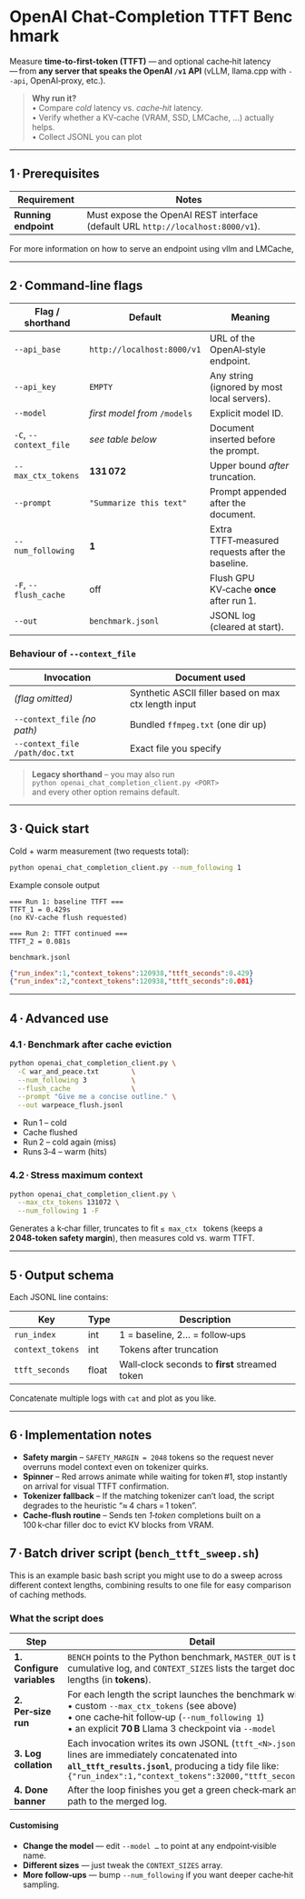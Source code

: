 # OpenAI Chat‑Completion TTFT Benchmark  

Measure **time‑to‑first‑token (TTFT)** — and optional cache‑hit latency — from **any
server that speaks the OpenAI `/v1` API** (vLLM, llama.cpp with `--api`,
OpenAI‑proxy, etc.).

> **Why run it?**  
> • Compare *cold* latency vs. *cache‑hit* latency.  
> • Verify whether a KV‑cache (VRAM, SSD, LMCache, …) actually helps.  
> • Collect JSONL you can plot 

---

## 1 · Prerequisites

| Requirement | Notes |
|-------------|-------|
| **Running endpoint** | Must expose the OpenAI REST interface (default URL `http://localhost:8000/v1`). |

For more information on how to serve an endpoint using vllm and LMCache, 

---

## 2 · Command‑line flags

| Flag / shorthand | Default | Meaning |
|------------------|---------|---------|
| `--api_base`     | `http://localhost:8000/v1` | URL of the OpenAI‑style endpoint. |
| `--api_key`      | `EMPTY` | Any string (ignored by most local servers). |
| `--model`        | *first model from* `/models` | Explicit model ID. |
| `-C`, `--context_file` | *see table below* | Document inserted before the prompt. |
| `--max_ctx_tokens` | **131 072** | Upper bound *after* truncation. |
| `--prompt`       | `"Summarize this text"` | Prompt appended after the document. |
| `--num_following`| **1** | Extra TTFT‑measured requests after the baseline. |
| `-F`, `--flush_cache` | off | Flush GPU KV‑cache **once** after run 1. |
| `--out`          | `benchmark.jsonl` | JSONL log (cleared at start). |

### Behaviour of `--context_file`

| Invocation | Document used |
|------------|---------------|
| *(flag omitted)* | Synthetic ASCII filler based on max ctx length input|
| `--context_file` *(no path)* | Bundled `ffmpeg.txt` (one dir up) |
| `--context_file /path/doc.txt` | Exact file you specify |

> **Legacy shorthand** – you may also run  
> `python openai_chat_completion_client.py <PORT>`  
> and every other option remains default.

---

## 3 · Quick start

Cold + warm measurement (two requests total):

```bash
python openai_chat_completion_client.py --num_following 1
```

Example console output

```
=== Run 1: baseline TTFT ===
TTFT_1 = 0.429s
(no KV‑cache flush requested)

=== Run 2: TTFT continued ===
TTFT_2 = 0.081s
```

`benchmark.jsonl`

```json
{"run_index":1,"context_tokens":120938,"ttft_seconds":0.429}
{"run_index":2,"context_tokens":120938,"ttft_seconds":0.081}
```

---

## 4 · Advanced use

### 4.1 · Benchmark after cache eviction

```bash
python openai_chat_completion_client.py \
  -C war_and_peace.txt        \
  --num_following 3           \
  --flush_cache               \
  --prompt "Give me a concise outline." \
  --out warpeace_flush.jsonl
```

* Run 1 – cold  
* Cache flushed  
* Run 2 – cold again (miss)  
* Runs 3‑4 – warm (hits)

### 4.2 · Stress maximum context

```bash
python openai_chat_completion_client.py \
  --max_ctx_tokens 131072 \
  --num_following 1 -F
```

Generates a k‑char filler, truncates to fit
`≤ max_ctx ` tokens (keeps a **2 048‑token safety margin**), then
measures cold vs. warm TTFT.

---

## 5 · Output schema

Each JSONL line contains:

| Key | Type | Description |
|-----|------|-------------|
| `run_index`      | int   | 1 = baseline, 2… = follow‑ups |
| `context_tokens` | int   | Tokens after truncation |
| `ttft_seconds`   | float | Wall‑clock seconds to **first** streamed token |

Concatenate multiple logs with `cat` and plot as you like.

---

## 6 · Implementation notes

* **Safety margin** – `SAFETY_MARGIN = 2048` tokens so the request never
  overruns model context even on tokenizer quirks.
* **Spinner** – Red arrows animate while waiting for token #1, stop instantly
  on arrival for visual TTFT confirmation.
* **Tokenizer fallback** – If the matching tokenizer can’t load, the script
  degrades to the heuristic “≈ 4 chars = 1 token”.
* **Cache‑flush routine** – Sends ten *1‑token* completions built on a
  100 k‑char filler doc to evict KV blocks from VRAM.

## 7 · Batch driver script (`bench_ttft_sweep.sh`)

This is an example basic bash script you might use to do a sweep across different context lengths, combining results to one file for easy comparison of caching methods.



### What the script does

| Step | Detail |
|------|--------|
| **1.  Configure variables** | `BENCH` points to the Python benchmark, `MASTER_OUT` is the cumulative log, and `CONTEXT_SIZES` lists the target document lengths (in **tokens**). |
| **2.  Per‑size run** | For each length the script launches the benchmark with:<br>• custom `--max_ctx_tokens` (see above)<br>• one cache‑hit follow‑up (`--num_following 1`)<br>• an explicit **70 B** Llama 3 checkpoint via `--model` |
| **3.  Log collation** | Each invocation writes its own JSONL (`ttft_<N>.jsonl`). Those lines are immediately concatenated into **`all_ttft_results.jsonl`**, producing a tidy file like: <br>`{"run_index":1,"context_tokens":32000,"ttft_seconds":0.45}` |
| **4.  Done banner** | After the loop finishes you get a green check‑mark and the path to the merged log. |

#### Customising

* **Change the model** — edit `--model …` to point at any endpoint‑visible name.  
* **Different sizes** — just tweak the `CONTEXT_SIZES` array.  
* **More follow‑ups** — bump `--num_following` if you want deeper cache‑hit sampling.  

